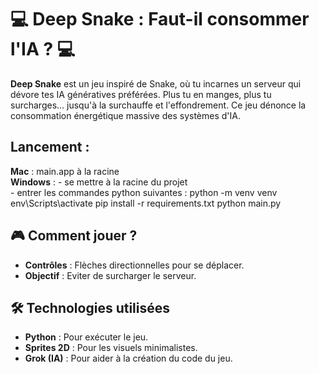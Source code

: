 # 💻 Deep Snake : Faut-il consommer l'IA ? 💻

**Deep Snake** est un jeu inspiré de Snake, où tu incarnes un serveur qui dévore tes IA génératives préférées. Plus tu en manges, plus tu surcharges... jusqu'à la surchauffe et l'effondrement. Ce jeu dénonce la consommation énergétique massive des systèmes d'IA.

## Lancement : 
**Mac** : main.app à la racine<br> 
**Windows** : - se mettre à la racine du projet<br>
              - entrer les commandes python suivantes :
                    python -m venv venv 
                    env\Scripts\activate
                    pip install -r requirements.txt 
                    python main.py

## 🎮 Comment jouer ? 
- **Contrôles** : Flèches directionnelles pour se déplacer.
- **Objectif** : Eviter de surcharger le serveur.

## 🛠 Technologies utilisées
- **Python** : Pour exécuter le jeu.
- **Sprites 2D** : Pour les visuels minimalistes.
- **Grok (IA)** : Pour aider à la création du code du jeu.
